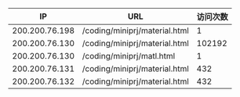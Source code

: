 | IP | URL | 访问次数 |
| --- | --- | --- |
| 200.200.76.198 | /coding/miniprj/material.html | 1 |
| 200.200.76.130 | /coding/miniprj/material.html | 102192 |
| 200.200.76.130 | /coding/miniprj/matl.html | 1 |
| 200.200.76.131 | /coding/miniprj/material.html | 432 |
| 200.200.76.132 | /coding/miniprj/material.html | 432 |
